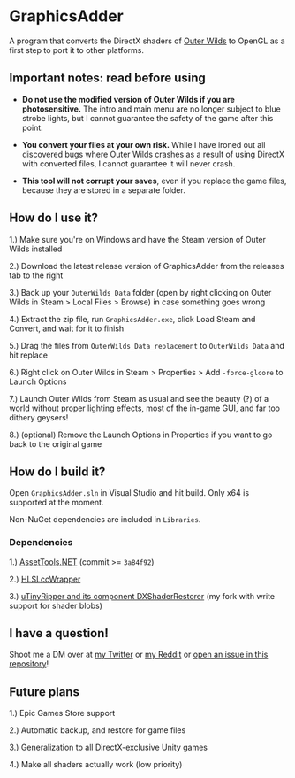 # GraphicsAdder

A program that converts the DirectX shaders of [Outer Wilds](https://www.mobiusdigitalgames.com/outer-wilds.html) to OpenGL as a first step to port it to other platforms.

## Important notes: read before using

- **Do not use the modified version of Outer Wilds if you are photosensitive.** The intro and main menu are no longer subject to blue strobe lights, but I cannot guarantee the safety of the game after this point.

- **You convert your files at your own risk.** While I have ironed out all discovered bugs where Outer Wilds crashes as a result of using DirectX with converted files, I cannot guarantee it will never crash.

- **This tool will not corrupt your saves**, even if you replace the game files, because they are stored in a separate folder.

## How do I use it?

1.) Make sure you're on Windows and have the Steam version of Outer Wilds installed

2.) Download the latest release version of GraphicsAdder from the releases tab to the right

3.) Back up your `OuterWilds_Data` folder (open by right clicking on Outer Wilds in Steam > Local Files > Browse) in case something goes wrong

4.) Extract the zip file, run `GraphicsAdder.exe`, click Load Steam and Convert, and wait for it to finish

5.) Drag the files from `OuterWilds_Data_replacement` to `OuterWilds_Data` and hit replace

6.) Right click on Outer Wilds in Steam > Properties > Add `-force-glcore` to Launch Options

7.) Launch Outer Wilds from Steam as usual and see the beauty (?) of a world without proper lighting effects, most of the in-game GUI, and far too dithery geysers!

8.) (optional) Remove the Launch Options in Properties if you want to go back to the original game

## How do I build it?

Open `GraphicsAdder.sln` in Visual Studio and hit build. Only x64 is supported at the moment.

Non-NuGet dependencies are included in `Libraries`.

### Dependencies

1.) [AssetTools.NET](https://github.com/nesrak1/AssetsTools.NET) (commit >= `3a84f92`)

2.) [HLSLccWrapper](https://github.com/spacehamster/HLSLccWrapper)

3.) [uTinyRipper and its component DXShaderRestorer](https://github.com/NoelTautges/UtinyRipper) (my fork with write support for shader blobs)

## I have a question!

Shoot me a DM over at [my Twitter](https://twitter.com/NoelTautges) or [my Reddit](https://www.reddit.com/message/compose/?to=u/NoelTautges) or [open an issue in this repository](https://github.com/NoelTautges/GraphicsAdder/issues/new)!

## Future plans

1.) Epic Games Store support

2.) Automatic backup, and restore for game files

3.) Generalization to all DirectX-exclusive Unity games

4.) Make all shaders actually work (low priority)